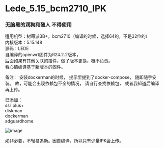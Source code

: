 # Lede_5.15_bcm2710_IPK</br>

### 无脑黑的润狗和殖人 不得使用
适用机型：树莓派3B+，bcm2710（编译的时候，选择64的，不是32位的）</br>
内核版本：5.15.148</br>
源码：LEDE</br>
自编译的openwrt固件为R24.2.2版本，</br>
后面如果有其他关联的插件，做了版本更换，概不负责。</br>
看心情编译基于新版本的固件。</br>

备注：
安装dockerman的时候，
提示里提到了docker-compose，
随即随手安装。
故，可能会出现依赖包不全的情况，
请自行查找依赖包，
或者我知道后编译再上传。


已添加：</br>
ssr plus+</br>
diskman</br>
dockerman</br>
adguardhome</br>


![image](https://github.com/user-attachments/assets/88325976-294b-4b7f-ace3-d602f9efd016)</br>

如非必要，不轻易追新。因自编译，所以只有少量IPK会上传。</br>
